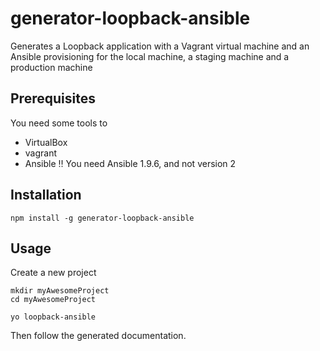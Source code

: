 # generator-loopback-ansible
Generates a Loopback application with a Vagrant virtual machine and an Ansible provisioning for the local machine, a staging machine and a production machine

## Prerequisites
You need some tools to
+ VirtualBox
+ vagrant
+ Ansible :bangbang: You need Ansible 1.9.6, and not version 2

## Installation
```
npm install -g generator-loopback-ansible
```

## Usage
Create a new project
```
mkdir myAwesomeProject
cd myAwesomeProject
```

```
yo loopback-ansible
```

Then follow the generated documentation.
